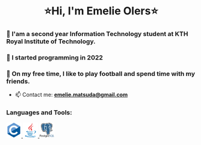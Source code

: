 <h1 align="center">⭐Hi, I'm Emelie Olers⭐</h1>
<h3>📌 I'am a second year Information Technology student at KTH Royal Institute of Technology. </h3>
 <h3>📌 I started programming in 2022 </h3>
<h3>📌 On my free time, I like to play football and spend time with my friends. </h3>

- 📫 Contact me: **emelie.matsuda@gmail.com**


</p>

<h3 align="left">Languages and Tools:</h3>
<p align="left"> <a href="https://www.cprogramming.com/" target="_blank" rel="noreferrer"> <img src="https://raw.githubusercontent.com/devicons/devicon/master/icons/c/c-original.svg" alt="c" width="40" height="40"/> </a> <a href="https://www.java.com" target="_blank" rel="noreferrer"> <img src="https://raw.githubusercontent.com/devicons/devicon/master/icons/java/java-original.svg" alt="java" width="40" height="40"/> </a> <a href="https://www.postgresql.org" target="_blank" rel="noreferrer"> <img src="https://raw.githubusercontent.com/devicons/devicon/master/icons/postgresql/postgresql-original-wordmark.svg" alt="postgresql" width="40" height="40"/> </a> </p>

